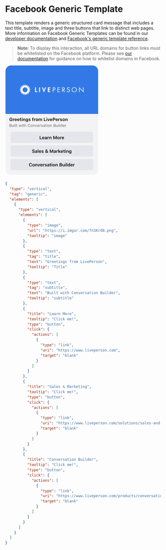 # Facebook Generic Template

This template renders a generic structured card message that includes a text title, subtitle, image and three buttons that link to distinct web pages. More information on Facebook Generic Templates can be found in our [developer documentation](https://developers.liveperson.com/facebook-messenger-templates-generic-template.html) and [Facebook's generic template reference](https://developers.facebook.com/docs/messenger-platform/reference/templates/generic).

> **Note**: To display this interaction, all URL domains for button links must be whitelisted on the Facebook platform. Please see [our documentation](https://developers.liveperson.com/facebook-messenger-templates-introduction.html#facebook-messenger-setup) for guidance on how to whitelist domains in Facebook.

![fb-generic-template](fb_Generic_Template.jpg)

```json
{
  "type": "vertical",
  "tag": "generic",
  "elements": [
    {
      "type": "vertical",
      "elements": [
        {
          "type": "image",
          "url": "https://i.imgur.com/7nSKrd0.png",
          "tooltip": "image"
        },
        {
          "type": "text",
          "tag": "title",
          "text": "Greetings from LivePerson",
          "tooltip": "Title"
        },
        {
          "type": "text",
          "tag": "subtitle",
          "text": "Built with Conversation Builder",
          "tooltip": "subtitle"
        },
        {
          "title": "Learn More",
          "tooltip": "Click me!",
          "type": "button",
          "click": {
            "actions": [
              {
                "type": "link",
                "uri": "https://www.liveperson.com",
                "target": "blank"
              }
            ]
          }
        },
        {
          "title": "Sales & Marketing",
          "tooltip": "Click me!",
          "type": "button",
          "click": {
            "actions": [
              {
                "type": "link",
                "uri": "https://www.liveperson.com/solutions/sales-and-marketing",
                "target": "blank"
              }
            ]
          }
        },
        {
          "title": "Conversation Builder",
          "tooltip": "Click me!",
          "type": "button",
          "click": {
            "actions": [
              {
                "type": "link",
                "uri": "https://www.liveperson.com/products/conversation-builder",
                "target": "blank"
              }
            ]
          }
        }
      ]
    }
  ]
}
```
